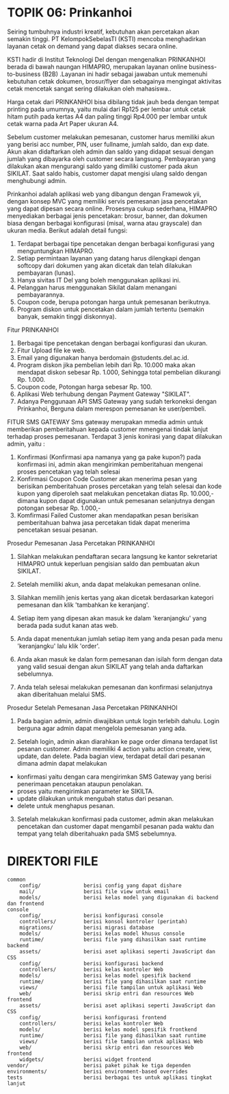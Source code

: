 # TOPIK 06: Prinkanhoi


Seiring tumbuhnya industri kreatif, kebutuhan akan percetakan akan semakin tinggi. PT KelompokSebelasTI (KSTI) mencoba menghadirkan layanan cetak on demand yang dapat diakses secara online.

KSTI hadir di Institut Teknologi Del dengan mengenalkan PRINKANHOI berada di bawah naungan HIMAPRO, merupakan layanan online business-to-business (B2B) .Layanan ini hadir sebagai jawaban untuk memenuhi kebutuhan cetak dokumen, brosur/flyer dan sebagainya mengingat aktivitas cetak mencetak sangat sering dilakukan oleh mahasiswa..

Harga cetak dari PRINKANHOI bisa dibilang tidak jauh beda dengan tempat printing pada umumnya, yaitu mulai dari Rp125 per lembar untuk cetak hitam putih pada kertas A4 dan paling tinggi Rp4.000 per lembar untuk cetak warna pada Art Paper ukuran A4.

Sebelum customer melakukan pemesanan, customer harus memiliki akun yang berisi acc number, PIN, user fullname, jumlah saldo, dan exp date.
Akun akan didaftarkan oleh admin dan saldo yang didapat sesuai dengan jumlah yang dibayarka oleh customer secara langsung. 
Pembayaran yang dilakukan akan mengurangi saldo yang dimiliki customer pada akun SIKILAT. Saat saldo habis, customer dapat mengisi ulang saldo dengan menghubungi admin.


Prinkanhoi adalah aplikasi web yang dibangun dengan Framewok yii, dengan konsep MVC yang memiliki servis pemesanan jasa pencetakan yang dapat dipesan secara online.
Prosesnya cukup sederhana, HIMAPRO menyediakan berbagai jenis pencetakan: brosur,
banner, dan dokumen biasa dengan berbagai konfigurasi (misal, warna atau grayscale) dan ukuran
media. Berikut adalah detail fungsi:

1. Terdapat berbagai tipe pencetakan dengan berbagai konfigurasi yang menguntungkan
HIMAPRO.
2. Setiap permintaan layanan yang datang harus dilengkapi dengan softcopy dari dokumen yang
akan dicetak dan telah dilakukan pembayaran (lunas).
3. Hanya sivitas IT Del yang boleh menggunakan aplikasi ini.
4. Pelanggan harus menggunakan Sikilat dalam menangani pembayarannya.
5. Coupon code, berupa potongan harga untuk pemesanan berikutnya.
6. Program diskon untuk pencetakan dalam jumlah tertentu (semakin banyak, semakin tinggi
diskonnya).


Fitur PRINKANHOI
1. Berbagai tipe pencetakan dengan berbagai konfigurasi dan ukuran.
2. Fitur Upload file ke web.
3. Email yang digunakan hanya berdomain @students.del.ac.id. 
4. Program diskon jika pembelian lebih dari Rp. 10.000 maka akan mendapat diskon sebesar Rp. 1.000, Sehingga total pembelian dikurangi Rp. 1.000.
5. Coupon code, Potongan harga sebesar Rp. 100.
6. Aplikasi Web terhubung dengan Payment Gateway "SIKILAT".
7. Adanya Penggunaan API SMS Gateway yang sudah terkoneksi dengan Prinkanhoi, Berguna dalam merespon pemesanan ke user/pembeli.
    
FITUR SMS GATEWAY
Sms gateway merupakan mmedia admin  untuk memberikan pemberitahuan kepada customer mmengenai tindak lanjut terhadap proses pemesanan. Terdapat 3 jenis konirasi yang dapat dilakukan admin, yaitu :
1. Konfirmasi (Konfirmasi apa namanya yang ga pake kupon?)
   pada konfirmasi ini, admin akan mengirimkan pemberitahuan mengenai proses pencetakan yag  telah selesai
2. Konfirmasi Coupon Code
   Customer akan menerima pesan yang berisikan pemberitahuan proses percetakan yang telah selesai dan 
   kode kupon yang diperoleh saat melakukan pencetakan diatas Rp. 10.000,- dimana kupon dapat digunakan untuk pemesanan selanjutnya dengan potongan sebesar Rp. 1.000,-
3. Komfirmasi Failed
   Customer akan mendapatkan pesan berisikan pemberitahuan bahwa jasa percetakan tidak dapat menerima pencetakan sesuai pesanan.
    
    
Prosedur Pemesanan Jasa Percetakan PRINKANHOI

1. Silahkan melakukan pendaftaran secara langsung ke kantor sekretariat HIMAPRO untuk keperluan pengisian saldo dan pembuatan akun SIKILAT.

2. Setelah memiliki akun, anda dapat melakukan pemesanan online.

3. Silahkan memilih jenis kertas yang akan dicetak berdasarkan kategori pemesanan dan klik 'tambahkan ke keranjang'.

4. Setiap item yang dipesan akan masuk ke dalam 'keranjangku' yang berada pada sudut kanan atas web.

5. Anda dapat menentukan jumlah setiap item yang anda pesan pada menu 'keranjangku' lalu klik 'order'.

6. Anda akan masuk ke dalan form pemesanan dan isilah form dengan data yang valid sesuai dengan akun SIKILAT yang telah anda daftarkan sebelumnya.

7. Anda telah selesai melakukan pemesanan dan konfirmasi selanjutnya akan diberitahuan melalui SMS.

Prosedur Setelah Pemesanan Jasa Percetakan PRINKANHOI
1. Pada bagian admin, admin diwajibkan untuk login terlebih dahulu. 
Login berguna agar admin dapat mengelola pemesanan yang ada.

2. Setelah login, admin akan diarahkan ke page order dimana terdapat list pesanan customer.
Admin memiliki 4 action yaitu action create, view, update, dan delete.
Pada bagian view, terdapat detail dari pesanan dimana admin dapat melakukan
- konfirmasi yaitu dengan cara mengirimkan SMS Gateway yang berisi penerimaan pencetakan ataupun penolakan.
- proses yaitu mengirimkan parameter ke SIKILTA.
- update dilakukan untuk mengubah status dari pesanan.
- delete untuk menghapus pesanan.
3. Setelah melakukan konfirmasi pada customer, admin akan melakukan pencetakan dan customer dapat mengambil pesanan pada waktu dan tempat yang telah diberitahuakn pada SMS sebelumnya.



DIREKTORI FILE
==============
```
common
    config/              berisi config yang dapat dishare
    mail/                berisi file view untuk email
    models/              berisi kelas model yang digunakan di backend dan frontend
console
    config/              berisi konfigurasi console
    controllers/         berisi konsol kontroler (perintah)
    migrations/          berisi migrasi database
    models/              berisi kelas model khusus console
    runtime/             berisi file yang dihasilkan saat runtime
backend
    assets/              berisi aset aplikasi seperti JavaScript dan CSS
    config/              berisi konfigurasi backend
    controllers/         berisi kelas kontroler Web
    models/              berisi kelas model spesifik backend
    runtime/             berisi file yang dihasilkan saat runtime
    views/               berisi file tampilan untuk aplikasi Web
    web/                 berisi skrip entri dan resources Web
frontend
    assets/              berisi aset aplikasi seperti JavaScript dan CSS
    config/              berisi konfigurasi frontend
    controllers/         berisi kelas kontroler Web
    models/              berisi kelas model spesifik frontkend
    runtime/             berisi file yang dihasilkan saat runtime
    views/               berisi file tampilan untuk aplikasi Web
    web/                 berisi skrip entri dan resources Web
frontend
    widgets/             berisi widget frontend
vendor/                  berisi paket pihak ke tiga dependen
environments/            berisi environment-based overrides
tests                    berisi berbagai tes untuk aplikasi tingkat lanjut
    
```

